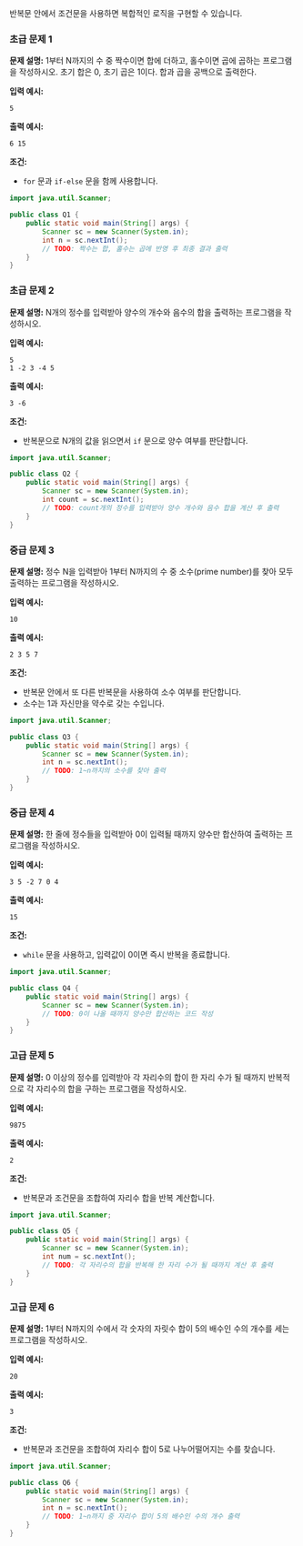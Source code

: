 반복문 안에서 조건문을 사용하면 복합적인 로직을 구현할 수 있습니다.

### 초급 문제 1

**문제 설명:** 1부터 N까지의 수 중 짝수이면 합에 더하고, 홀수이면 곱에 곱하는 프로그램을 작성하시오. 초기 합은 0, 초기 곱은 1이다. 합과 곱을 공백으로 출력한다.

**입력 예시:**

```
5
```

**출력 예시:**

```
6 15
```

**조건:**

- `for` 문과 `if-else` 문을 함께 사용합니다.

```java
import java.util.Scanner;

public class Q1 {
    public static void main(String[] args) {
        Scanner sc = new Scanner(System.in);
        int n = sc.nextInt();
        // TODO: 짝수는 합, 홀수는 곱에 반영 후 최종 결과 출력
    }
}
```

### 초급 문제 2

**문제 설명:** N개의 정수를 입력받아 양수의 개수와 음수의 합을 출력하는 프로그램을 작성하시오.

**입력 예시:**

```
5
1 -2 3 -4 5
```

**출력 예시:**

```
3 -6
```

**조건:**

- 반복문으로 N개의 값을 읽으면서 `if` 문으로 양수 여부를 판단합니다.

```java
import java.util.Scanner;

public class Q2 {
    public static void main(String[] args) {
        Scanner sc = new Scanner(System.in);
        int count = sc.nextInt();
        // TODO: count개의 정수를 입력받아 양수 개수와 음수 합을 계산 후 출력
    }
}
```

### 중급 문제 3

**문제 설명:** 정수 N을 입력받아 1부터 N까지의 수 중 소수(prime number)를 찾아 모두 출력하는 프로그램을 작성하시오.

**입력 예시:**

```
10
```

**출력 예시:**

```
2 3 5 7
```

**조건:**

- 반복문 안에서 또 다른 반복문을 사용하여 소수 여부를 판단합니다.
- 소수는 1과 자신만을 약수로 갖는 수입니다.

```java
import java.util.Scanner;

public class Q3 {
    public static void main(String[] args) {
        Scanner sc = new Scanner(System.in);
        int n = sc.nextInt();
        // TODO: 1~n까지의 소수를 찾아 출력
    }
}
```

### 중급 문제 4

**문제 설명:** 한 줄에 정수들을 입력받아 0이 입력될 때까지 양수만 합산하여 출력하는 프로그램을 작성하시오.

**입력 예시:**

```
3 5 -2 7 0 4
```

**출력 예시:**

```
15
```

**조건:**

- `while` 문을 사용하고, 입력값이 0이면 즉시 반복을 종료합니다.

```java
import java.util.Scanner;

public class Q4 {
    public static void main(String[] args) {
        Scanner sc = new Scanner(System.in);
        // TODO: 0이 나올 때까지 양수만 합산하는 코드 작성
    }
}
```

### 고급 문제 5

**문제 설명:** 0 이상의 정수를 입력받아 각 자리수의 합이 한 자리 수가 될 때까지 반복적으로 각 자리수의 합을 구하는 프로그램을 작성하시오.

**입력 예시:**

```
9875
```

**출력 예시:**

```
2
```

**조건:**

- 반복문과 조건문을 조합하여 자리수 합을 반복 계산합니다.

```java
import java.util.Scanner;

public class Q5 {
    public static void main(String[] args) {
        Scanner sc = new Scanner(System.in);
        int num = sc.nextInt();
        // TODO: 각 자리수의 합을 반복해 한 자리 수가 될 때까지 계산 후 출력
    }
}
```

### 고급 문제 6

**문제 설명:** 1부터 N까지의 수에서 각 숫자의 자릿수 합이 5의 배수인 수의 개수를 세는 프로그램을 작성하시오.

**입력 예시:**

```
20
```

**출력 예시:**

```
3
```

**조건:**

- 반복문과 조건문을 조합하여 자리수 합이 5로 나누어떨어지는 수를 찾습니다.

```java
import java.util.Scanner;

public class Q6 {
    public static void main(String[] args) {
        Scanner sc = new Scanner(System.in);
        int n = sc.nextInt();
        // TODO: 1~n까지 중 자리수 합이 5의 배수인 수의 개수 출력
    }
}
```